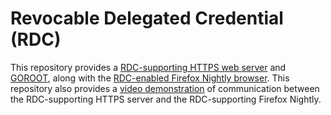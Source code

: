# Revocable Delegated Credential (RDC)

This repository provides a [RDC-supporting HTTPS web server](https://github.com/revtls/revtls/tree/main/server) and [GOROOT](https://github.com/revtls/revtls/tree/main/go), along with the [RDC-enabled Firefox Nightly browser](https://github.com/revtls/revtls/tree/main/browser). This repository also provides a [video demonstration](https://github.com/revtls/revtls/tree/main/video) of communication between the RDC-supporting HTTPS server and the RDC-supporting Firefox Nightly.
